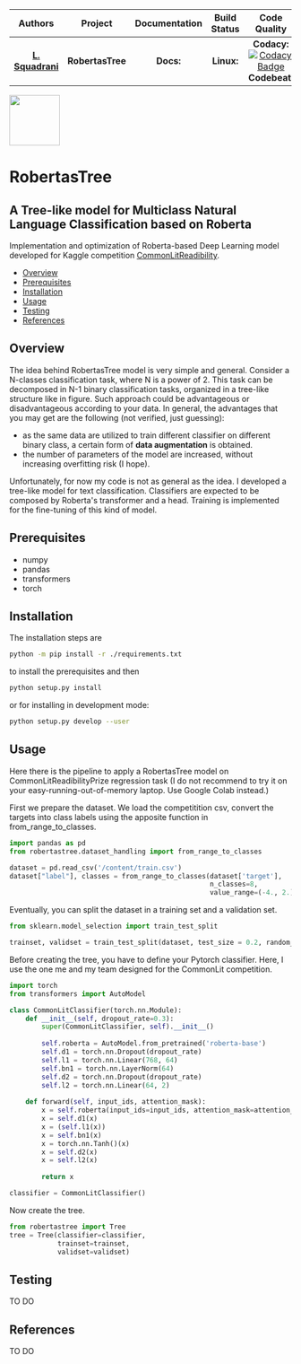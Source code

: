 | **Authors**  | **Project** |  **Documentation** | **Build Status** | **Code Quality** | **Coverage** |
|:------------:|:-----------:|:------------------:|:----------------:|:----------------:|:------------:|
| [**L. Squadrani**](https://github.com/lorenzosquadrani) <br/> | **RobertasTree** <br/> | **Docs:**  |  **Linux:** <br/> | **Codacy:** <br/> [![Codacy Badge](https://app.codacy.com/project/badge/Grade/54f36e77426e4620b7dd9f8a1b184fbb)](https://www.codacy.com/gh/lorenzosquadrani/RobertasTree/dashboard?utm_source=github.com&amp;utm_medium=referral&amp;utm_content=lorenzosquadrani/RobertasTree&amp;utm_campaign=Badge_Grade) <br/> **Codebeat:** <br/>  | **CodeCov:** <br/>  |


<a href="https://www.google.com/search?q=pera&oq=pera&aqs=chrome..69i57.783j0j1&sourceid=chrome&ie=UTF-8">
  <div class="image">
    <img src="https://icons.iconarchive.com/icons/alex-t/fresh-fruit/256/pear-icon.png" width="90" height="90">
  </div>
</a>


# RobertasTree

## A Tree-like model for Multiclass Natural Language Classification based on Roberta

Implementation and optimization of Roberta-based Deep Learning model developed for Kaggle competition [CommonLitReadibility](https://www.kaggle.com/c/commonlitreadabilityprize).

* [Overview](#overview)
* [Prerequisites](#prerequisites)
* [Installation](#installation)
* [Usage](#usage)
* [Testing](#testing)
* [References](#references)



## Overview
The idea behind RobertasTree model is very simple and general. Consider a N-classes classification task, where N is a power of 2. This task can be decomposed in N-1 binary classification tasks, organized in a tree-like structure like in figure. Such approach could be advantageous or disadvantageous according to your data. In general, the advantages that you may get are the following (not verified, just guessing):

* as the same data are utilized to train different classifier on different binary class, a certain form of **data augmentation** is obtained.
* the number of parameters of the model are increased, without increasing overfitting risk (I hope).

Unfortunately, for now my code is not as general as the idea. I developed a tree-like model for text classification. Classifiers are expected to be composed by Roberta's transformer and a head. Training is implemented for the fine-tuning of this kind of model.


## Prerequisites
* numpy
* pandas
* transformers
* torch


## Installation
The installation steps are

```bash
python -m pip install -r ./requirements.txt
```

to install the prerequisites and then

```bash
python setup.py install
```

or for installing in development mode:

```bash
python setup.py develop --user
```

## Usage
Here there is the pipeline to apply a RobertasTree model on CommonLitReadibilityPrize regression task (I do not recommend to try it on your easy-running-out-of-memory laptop. Use Google Colab instead.)

First we prepare the dataset. We load the competitition csv, convert the targets into class labels using the apposite function in from_range_to_classes.

```python
import pandas as pd
from robertastree.dataset_handling import from_range_to_classes

dataset = pd.read_csv('/content/train.csv')
dataset["label"], classes = from_range_to_classes(dataset['target'], 
                                                  n_classes=8,
                                                  value_range=(-4., 2.))
```
Eventually, you can split the dataset in a training set and a validation set.
```python
from sklearn.model_selection import train_test_split

trainset, validset = train_test_split(dataset, test_size = 0.2, random_state = 42)
```

Before creating the tree, you have to define your Pytorch classifier. Here, I use the one me and my team designed for the CommonLit competition.
```python
import torch
from transformers import AutoModel

class CommonLitClassifier(torch.nn.Module):
    def __init__(self, dropout_rate=0.3):
        super(CommonLitClassifier, self).__init__()
        
        self.roberta = AutoModel.from_pretrained('roberta-base')
        self.d1 = torch.nn.Dropout(dropout_rate)
        self.l1 = torch.nn.Linear(768, 64)
        self.bn1 = torch.nn.LayerNorm(64)
        self.d2 = torch.nn.Dropout(dropout_rate)
        self.l2 = torch.nn.Linear(64, 2)
        
    def forward(self, input_ids, attention_mask):
        x = self.roberta(input_ids=input_ids, attention_mask=attention_mask).pooler_output
        x = self.d1(x)
        x = (self.l1(x))
        x = self.bn1(x)
        x = torch.nn.Tanh()(x)
        x = self.d2(x)
        x = self.l2(x)
        
        return x

classifier = CommonLitClassifier()
```

Now create the tree.
```python
from robertastree import Tree
tree = Tree(classifier=classifier,
            trainset=trainset,
            validset=validset)
```

## Testing
TO DO

## References
TO DO
